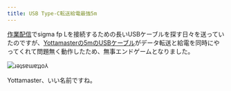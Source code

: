 ```yaml
---
title: USB Type-C転送給電最強5m
---
```

[作業配信](https://www.youtube.com/c/r7kamura)でsigma fp Lを接続するための長いUSBケーブルを探す日々を送っていたのですが、[Yottamasterの5mのUSBケーブル](https://www.amazon.co.jp/dp/B09Y1BY75P)がデータ転送と給電を同時にやってくれて問題無く動作したため、無事エンドゲームとなりました。

![](https://lh5.googleusercontent.com/r4x-lfjbFSV7MRf1RowPjFjSf6IZL5-xP6BhUlhm6y8d6dz1B5PrcEYXOgtsKyPTlfy5BILwdQPUhbjTVbcgMBV3YARk8sf3Z-ngT_bHriN9zmCFDhloF7N6mBMyfBR-9H-2BZLCu9jRlMwkU2AS2_Q "ɹǝʇsɐɯɐʇʇo⅄")

Yottamaster、いい名前ですね。
